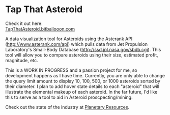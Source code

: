 # Tap That Asteroid  
  
Check it out here:  
[TapThatAsteroid.bitballooon.com](http://tapthatasteroid.bitballoon.com/)

A data visualization tool for Asteroids using the Asterank API (http://www.asterank.com/api) which pulls data from Jet Propulsion Laboratory's Small-Body Database (http://ssd.jpl.nasa.gov/sbdb.cgi).
This tool will allow you to compare asteroids using their size, estimated profit, magnitude, etc.  
  
This is a WORK IN PROGRESS and a passion project for me, so development happens as I have time. Currently, you are only able to change the query limit amount to display 10, 100, 500, or 1000 asteroids sorted by their diameter. I plan to add hover state details to each "asteroid" that will illustrate the elemental makeup of each asteroid. In the far future, I'd like this to serve as a tool to aid in Asteroid proscpecting/mining. 

Check out the state of the industry at [Planetary Resources](http://www.planetaryresources.com/#home-intro).
  



